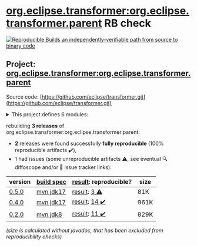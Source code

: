 [org.eclipse.transformer:org.eclipse.transformer.parent](https://central.sonatype.com/artifact/org.eclipse.transformer/org.eclipse.transformer.parent/versions) RB check
=======

[![Reproducible Builds](https://reproducible-builds.org/images/logos/rb.svg) an independently-verifiable path from source to binary code](https://reproducible-builds.org/)

## Project: [org.eclipse.transformer:org.eclipse.transformer.parent](https://central.sonatype.com/artifact/org.eclipse.transformer/org.eclipse.transformer.parent/versions)

Source code: [https://github.com/eclipse/transformer.git](https://github.com/eclipse/transformer.git)

<details><summary>This project defines 6 modules:</summary>

* [org.eclipse.transformer:org.eclipse.transformer](https://central.sonatype.com/artifact/org.eclipse.transformer/org.eclipse.transformer/0.5.0)
* [org.eclipse.transformer:org.eclipse.transformer.cli](https://central.sonatype.com/artifact/org.eclipse.transformer/org.eclipse.transformer.cli/0.5.0)
* [org.eclipse.transformer:org.eclipse.transformer.jakarta](https://central.sonatype.com/artifact/org.eclipse.transformer/org.eclipse.transformer.jakarta/0.5.0)
* [org.eclipse.transformer:org.eclipse.transformer.maven](https://central.sonatype.com/artifact/org.eclipse.transformer/org.eclipse.transformer.maven/0.5.0)
* [org.eclipse.transformer:org.eclipse.transformer.parent](https://central.sonatype.com/artifact/org.eclipse.transformer/org.eclipse.transformer.parent/0.5.0)
* [org.eclipse.transformer:transformer-maven-plugin](https://central.sonatype.com/artifact/org.eclipse.transformer/transformer-maven-plugin/0.5.0)
</details>

rebuilding **3 releases** of org.eclipse.transformer:org.eclipse.transformer.parent:
- **2** releases were found successfully **fully reproducible** (100% reproducible artifacts :heavy_check_mark:),
- 1 had issues (some unreproducible artifacts :warning:, see eventual :mag: diffoscope and/or :memo: issue tracker links):

| version | [build spec](/BUILDSPEC.md) | [result](https://reproducible-builds.org/docs/jvm/): reproducible? | size |
| -- | --------- | ------ | -- |
| [0.5.0](https://central.sonatype.com/artifact/org.eclipse.transformer/org.eclipse.transformer.parent/0.5.0/pom) | [mvn jdk17](eclipse-transformer-0.5.0.buildspec) | [result](transformer-maven-plugin-0.5.0.buildinfo): [ 3 :warning:](transformer-maven-plugin-0.5.0.buildcompare) | 81K |
| [0.4.0](https://central.sonatype.com/artifact/org.eclipse.transformer/org.eclipse.transformer.parent/0.4.0/pom) | [mvn jdk17](eclipse-transformer-0.4.0.buildspec) | [result](transformer-maven-plugin-0.4.0.buildinfo): [14 :heavy_check_mark: ](transformer-maven-plugin-0.4.0.buildcompare) | 961K |
| [0.2.0](https://central.sonatype.com/artifact/org.eclipse.transformer/org.eclipse.transformer.parent/0.2.0/pom) | [mvn jdk8](eclipse-transformer-0.2.0.buildspec) | [result](org.eclipse.transformer.parent-0.2.0.buildinfo): [11 :heavy_check_mark: ](org.eclipse.transformer.parent-0.2.0.buildcompare) | 829K |

<i>(size is calculated without javadoc, that has been excluded from reproducibility checks)</i>
